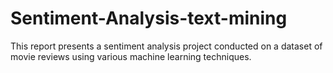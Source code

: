 # Sentiment-Analysis-text-mining
This report presents a sentiment analysis project conducted on a dataset of movie reviews using various machine learning techniques.
